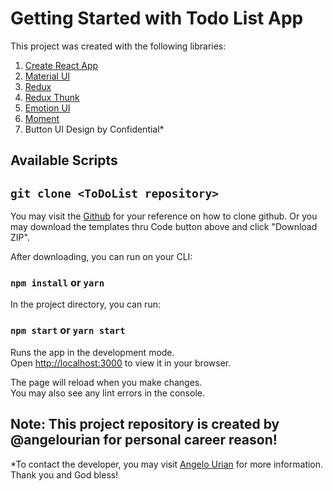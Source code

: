 # Getting Started with Todo List App

This project was created with the following libraries: 

1. [Create React App](https://github.com/facebook/create-react-app)
2. [Material UI](https://mui.com/material-ui/getting-started/overview/)
3. [Redux](https://react-redux.js.org/)
4. [Redux Thunk](https://github.com/reduxjs/redux-thunk)
5. [Emotion UI](https://emotion.sh/docs/introduction)
6. [Moment](https://momentjs.com/)
7. Button UI Design by Confidential*

## Available Scripts

## `git clone <ToDoList repository>`
You may visit the [Github](https://git-scm.com/docs/git-clone) for your reference on how to clone github. Or you may download the templates thru Code button above and click "Download ZIP".

After downloading, you can run on your CLI:

### `npm install` or `yarn`

In the project directory, you can run:

### `npm start` or `yarn start`

Runs the app in the development mode.\
Open [http://localhost:3000](http://localhost:3000) to view it in your browser.

The page will reload when you make changes.\
You may also see any lint errors in the console.

## Note: This project repository is created by @angelourian for personal career reason!

*To contact the developer, you may visit [Angelo Urian](https://angelourian.github.io/) for more information. Thank you and God bless!